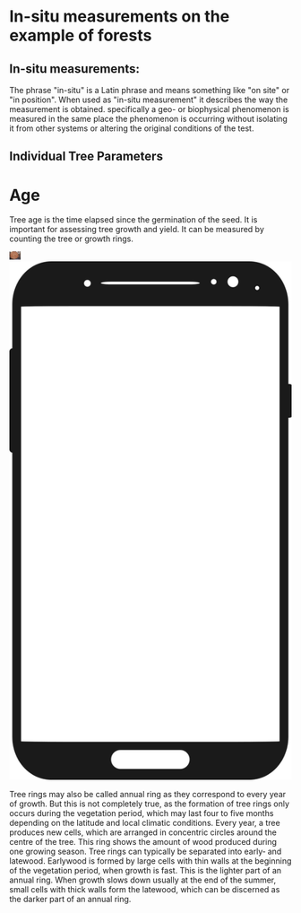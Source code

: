 # In-situ measurements on the example of forests

## In-situ measurements:  
The phrase "in-situ" is a Latin phrase and means something like "on site" or "in position". When used as "in-situ measurement" it describes the way the measurement is obtained. specifically a geo- or biophysical phenomenon is measured in the same place the phenomenon is occurring without isolating it from other systems or altering the original conditions of the test.

## Individual Tree Parameters

# Age

Tree age is the time elapsed since the germination of the seed. It is important for assessing tree growth and yield. It can be measured by counting the tree or growth rings.

<img src="../images/Tree_rings.jpg" alt="Tree rings" class="inline" width="20"/>

<img src="images/pixbay_smartphone-2237421_1280.png" alt="hi" class="inline"/>

Tree rings may also be called annual ring as they correspond to every year of growth.
But this is not completely true, as the formation of tree rings only occurs during the
vegetation period, which may last four to five months depending on the latitude and
local climatic conditions.
Every year, a tree produces new cells, which are arranged in concentric circles around
the centre of the tree. This ring shows the amount of wood produced during one
growing season. Tree rings can typically be separated into early‐ and latewood.
Earlywood is formed by large cells with thin walls at the beginning of the vegetation
period, when growth is fast. This is the lighter part of an annual ring. When growth
slows down usually at the end of the summer, small cells with thick walls form the
latewood, which can be discerned as the darker part of an annual ring.
